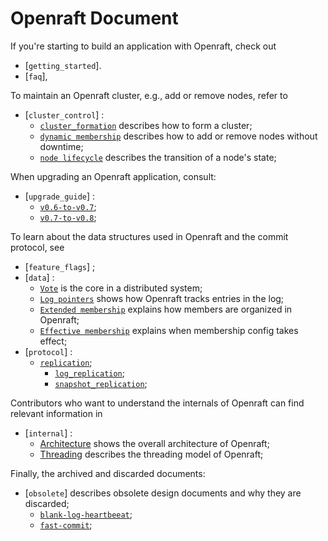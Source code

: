 # Openraft Document

If you're starting to build an application with Openraft, check out
- [`getting_started`].
- [`faq`],

To maintain an Openraft cluster, e.g., add or remove nodes, refer to
- [`cluster_control`] :
  - [`cluster_formation`](`cluster_control::cluster_formation`) describes how to form a cluster;
  - [`dynamic membership`](`cluster_control::dynamic_membership`) describes how to add or remove nodes without downtime;
  - [`node lifecycle`](`cluster_control::node_lifecycle`) describes the transition of a node's state;

When upgrading an Openraft application, consult:
- [`upgrade_guide`] :
  - [`v0.6-to-v0.7`](`upgrade_guide::upgrade_06_07`);
  - [`v0.7-to-v0.8`](`upgrade_guide::upgrade_07_08`);

To learn about the data structures used in Openraft and the commit protocol, see
- [`feature_flags`] ;
- [`data`] :
  - [`Vote`](`data::vote`) is the core in a distributed system;
  - [`Log pointers`](`data::log_pointers`) shows how Openraft tracks entries in the log;
  - [`Extended membership`](`data::extended_membership`) explains how members are organized in Openraft;
  - [`Effective membership`](`data::effective_membership`) explains when membership config takes effect;
- [`protocol`] :
  - [`replication`](`protocol::replication`);
    - [`log_replication`](`protocol::replication::log_replication`);
    - [`snapshot_replication`](`protocol::replication::snapshot_replication`);

Contributors who want to understand the internals of Openraft can find relevant information in
- [`internal`] :
  - [Architecture](`crate::docs::internal::architecture`) shows the overall architecture of Openraft;
  - [Threading](`crate::docs::internal::threading`) describes the threading model of Openraft;

Finally, the archived and discarded documents:
- [`obsolete`] describes obsolete design documents and why they are discarded;
  - [`blank-log-heartbeeat`](`obsolete::heartbeat`);
  - [`fast-commit`](`obsolete::fast_commit`);
